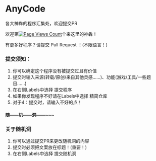 # AnyCode
各大神犇的程序汇集处，欢迎提交PR

欢迎第[![Page Views Count](https://badges.toozhao.com/badges/01HDNMJSFWW6N8NC50VQ19STBA/blue.svg)](https://badges.toozhao.com/stats/01HDNMJSFWW6N8NC50VQ19STBA "Get your own page views count badge on badges.toozhao.com")个来这里的神犇！

有更多好程序？请提交 Pull Request ！(不限语言！)

### 提交须知：
1. 你可以确定这个程序没有被提交过且有价值
2. 提交时输入来源(转载/原创/来自其他灵感......)、功能(游戏/工具/一些题目......)
3. 在右侧Labels中选择 提交程序
4. 如果你发现程序不好请在Labels中选择 精简仓库
5. 对于4：提交时，请输入不好的点！

#### 随——机——洞——~~~

### 关于随机洞
1. 你可以通过提交PR来更改随机洞的内容
2. 提交时必须把文案放在标题！(重要！)
3. 在右侧Labels中选择 提交随机洞
